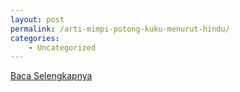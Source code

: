 ```yaml
---
layout: post
permalink: /arti-mimpi-potong-kuku-menurut-hindu/
categories:
    - Uncategorized
---
```


[Baca Selengkapnya](/06)